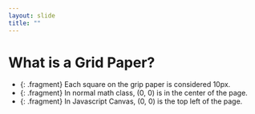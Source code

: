 ```yaml
---
layout: slide
title: ""
---
```



# What is a Grid Paper?

- {: .fragment} Each square on the grip paper is considered 10px.
- {: .fragment} In normal math class, (0, 0) is in the center of the page.
- {: .fragment} In Javascript Canvas, (0, 0) is the top left of the page.
